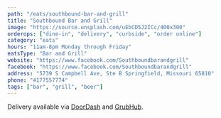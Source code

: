 ```yaml
---
path: "/eats/southbound-bar-and-grill"
title: "Southbound Bar and Grill"
image: "https://source.unsplash.com/uEbCD5J2ICc/400x300"
orderops: ["dine-in", "delivery", "curbside", "order online"]
category: "eats"
hours: "11am-8pm Monday through Friday"
eatsType: "Bar and Grill"
website: "https://www.facebook.com/Southboundbarandgrill"
facebook: "https://www.facebook.com/Southboundbarandgrill"
address: "5739 S Campbell Ave, Ste B Springfield, Missouri 65810"
phone: "4177557774"
tags: ["bar", "grill", "beer"]
---
```


Delivery available via [DoorDash](https://www.doordash.com/store/southbound-bar-springfield-586637/) and [GrubHub](https://www.grubhub.com/restaurant/southbound-bar--grill-5739-s-campbell-ave-springfield/1182436).

